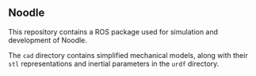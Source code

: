 ## Noodle

This repository contains a ROS package used for simulation and development of Noodle.

The `cad` directory contains simplified mechanical models, along with their `stl` representations and inertial parameters in the `urdf` directory.
